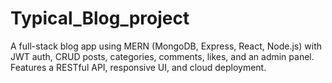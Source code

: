 # Typical_Blog_project
A full-stack blog app using MERN (MongoDB, Express, React, Node.js) with JWT auth, CRUD posts, categories, comments, likes, and an admin panel. Features a RESTful API, responsive UI, and cloud deployment.
